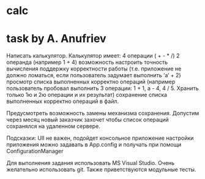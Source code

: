 calc
====

task by A. Anufriev
====

Написать калькулятор.
Калькулятор имеет:
4 операции ( + - * /)
2 операнда (например 1 + 4)
возможность настроить точность вычисления
поддержку корректности работы (т.е. приложение не должно ломаться, если пользователь задумает выполнить ‘a’ + 2)
просмотр списка выполненных корректно операций 
(например пользователь пробовал выполнить 3 операции: 1 + 1, а - 4, 4 / 5. Хранить только 1ю и 2ю операции и их результат)
сохранение списка выполненных корректно операций в файл.

Предусмотреть возможность замены  механизма сохранения. Допустим через месяц новый заказчик захочет чтобы список операций сохранялся на удаленном сервере.

Подсказки:
UII не важен, подойдет консольное приложение
настройки приложения можно задавать в App.config и получать при помощи ConfigurationManager

Для выполнения задания использовать MS Visual Studio. 
Очень желательно использовать git. 
Также приветствуются модульные тесты.
